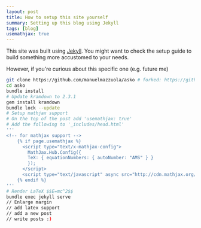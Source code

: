 ```yaml
---
layout: post
title: How to setup this site yourself
summary: Setting up this blog using Jekyll
tags: [blog]
usemathjax: true
---
```


This site was built using [Jekyll](https://jekyllrb.com/docs/). You might want to check the setup guide to build something more accustomed to your needs.

However, if you're curious about this specific one (e.g. future me)

```bash
git clone https://github.com/manuelmazzuola/asko # forked: https://github.com/panpan2/asko
cd asko
bundle install
# Update kramdown to 2.3.1
gem install kramdown
bundle lock --update
# Setup mathjax support
# On the top of the post add 'usemathjax: true'
# Add the following to '_includes/head.html'
'''
<!-- for mathjax support -->
    {% if page.usemathjax %}
      <script type="text/x-mathjax-config">
        MathJax.Hub.Config({
        TeX: { equationNumbers: { autoNumber: "AMS" } }
        });
      </script>
      <script type="text/javascript" async src="http://cdn.mathjax.org/mathjax/latest/MathJax.js?config=TeX-AMS-MML_HTMLorMML"></script>
    {% endif %}
'''
# Render LaTeX $$E=mc^2$$
bundle exec jekyll serve
// Enlarge margin
// add latex support
// add a new post
// write posts :)
```
